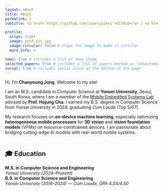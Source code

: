 ```yaml
---
layout: about
title: About
permalink: /
subtitle: <a href='https://github.com/lovelyzzkei'>GitHub</a> | <a href='https://www.linkedin.com/in/chanyoung-jung-11b745283/'>LinkedIn</a> | <a href='/assets/pdf/Resume_250430.pdf'>CV</a>

profile:
  align: right
  image: prof_pic.jpg
  image_circular: false # crops the image to make it circular
  more_info: >

news: true # includes a list of news items
selected_papers: true # includes a list of papers marked as "selected={true}"
social: true # includes social icons at the bottom of the page
---
```



Hi, I’m **Chanyoung Jung**. Welcome to my site!

I am an M.S. candidate in Computer Science at **Yonsei University**, Seoul, South Korea, where I am a member of the [Mobile Embedded Systems Lab](https://mobed.yonsei.ac.kr/) advised by **Prof. Hojung Cha**. I earned my B.S. degree in Computer Science from Yonsei University in 2024, graduating *Cum Laude* (Top 5/67).

My research focuses on **on-device machine learning**, especially optimizing **heterogeneous mobile processors** for **3D vision** and **vision foundation models** (VFMs) on resource-constrained devices. I am passionate about bridging cutting-edge AI models with real-world mobile systems.  
<br/>

## 🎓 Education
**M.S. in Computer Science and Engineering**  
*Yonsei University (2024–Present)*  
**B.S. in Computer Science and Engineering**  
*Yonsei University (2018–2024) — Cum Laude, GPA 4.24/4.50*


<!-- Hi. This is **Chanyoung** Jung. Welcome to my site!

I'm currently a M.S. candidate in Computer Science at Yonsei University in Seoul, South Korea. I am a member of the <a ref='https://mobed.yonsei.ac.kr/'>Mobile Embedded Systems Lab</a> under the supervision of Prof. Hojung Cha. I received the B.S degree in Computer Science at Yonsei University in 2024. I graduated Cum Laude from Yonsei University.

My research interests include on-device AI, especially on the heterogeneous mobile processor computing and 3D vision with mobile systems. If you want more information about me, please explore my online CV or email me at <a href='mailto:cy.jung@yonsei.ac.kr'>cy.jung@yonsei.ac.kr</a>. Thanks! -->
